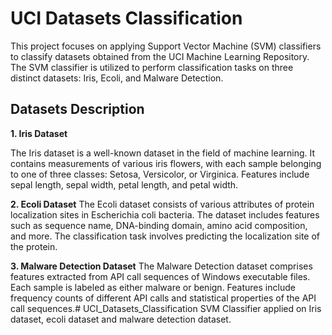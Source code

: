 # UCI Datasets Classification
This project focuses on applying Support Vector Machine (SVM) classifiers to classify datasets obtained from the UCI Machine Learning Repository. The SVM classifier is utilized to perform classification tasks on three distinct datasets: Iris, Ecoli, and Malware Detection.

## Datasets Description

**1. Iris Dataset**

The Iris dataset is a well-known dataset in the field of machine learning.
It contains measurements of various iris flowers, with each sample belonging to one of three classes: Setosa, Versicolor, or Virginica.
Features include sepal length, sepal width, petal length, and petal width.

**2. Ecoli Dataset**
The Ecoli dataset consists of various attributes of protein localization sites in Escherichia coli bacteria.
The dataset includes features such as sequence name, DNA-binding domain, amino acid composition, and more.
The classification task involves predicting the localization site of the protein.

**3. Malware Detection Dataset**
The Malware Detection dataset comprises features extracted from API call sequences of Windows executable files.
Each sample is labeled as either malware or benign.
Features include frequency counts of different API calls and statistical properties of the API call sequences.# UCI_Datasets_Classification
SVM Classifier applied on Iris dataset, ecoli dataset and malware detection dataset.

